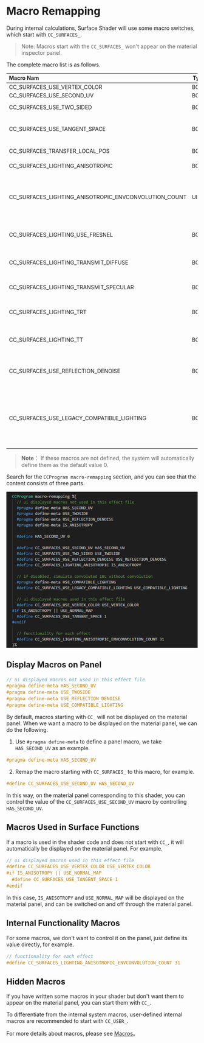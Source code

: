 # Macro Remapping

During internal calculations, Surface Shader will use some macro switches, which start with `CC_SURFACES_`.

>Note: Macros start with the `CC_SURFACES_` won't appear on the material inspector panel.

The complete macro list is as follows.

| Macro Nam                                                | Type | Meaning                                                         |
| :---------------------------------------------------- | ---- | ------------------------------------------------------------ |
| CC_SURFACES_USE_VERTEX_COLOR                          | BOOL | Use vertex color                                               |
| CC_SURFACES_USE_SECOND_UV                             | BOOL | Use second uv                                                  |
| CC_SURFACES_USE_TWO_SIDED                             | BOOL | Use two-side normal for two-side lighting                               |
| CC_SURFACES_USE_TANGENT_SPACE                         | BOOL | Use tangent space - must be enabled when using normal map or anisotropy ）             |
| CC_SURFACES_TRANSFER_LOCAL_POS                        | BOOL | Access model space position in FS                                 |
| CC_SURFACES_LIGHTING_ANISOTROPIC                      | BOOL | Enable anisotropic material                                         |
| CC_SURFACES_LIGHTING_ANISOTROPIC_ENVCONVOLUTION_COUNT | UINT | Sample count of anisotropic convolution, 0 means convolution is disabled, only valid when anisotropy is enabled  |
| CC_SURFACES_LIGHTING_USE_FRESNEL                      | BOOL | Calculate Fresnel coefficient through relative refractive index ior                        |
| CC_SURFACES_LIGHTING_TRANSMIT_DIFFUSE                 | BOOL | Enable backside penetration diffuse (used for hair, leaves, ears, etc)               |
| CC_SURFACES_LIGHTING_TRANSMIT_SPECULAR                | BOOL | Enable light specular (used for water surface, glass, etc.)                    |
| CC_SURFACES_LIGHTING_TRT                              | BOOL | Enable light reflected from the interior after transmission(used for hair)           |
| CC_SURFACES_LIGHTING_TT                               | BOOL | Enable light diffused from the interior after transmission(used for hair)              |
| CC_SURFACES_USE_REFLECTION_DENOISE                    | BOOL | Enable environmental reflection denoising, only valid under legacy compatibility mode               |
| CC_SURFACES_USE_LEGACY_COMPATIBLE_LIGHTING            | BOOL | Enable legacy compatible lighting mode, the rendering effect can be completely consistent with legacy/standard.effect, convenient for upgrade |

> **Note**： If these macros are not defined, the system will automatically define them as the default value 0.

Search for the `CCProgram macro-remapping` section, and you can see that the content consists of three parts.

![macro-remapping](../img/macro-remapping.png)

## Display Macros on Panel

```glsl
// ui displayed macros not used in this effect file
#pragma define-meta HAS_SECOND_UV
#pragma define-meta USE_TWOSIDE
#pragma define-meta USE_REFLECTION_DENOISE
#pragma define-meta USE_COMPATIBLE_LIGHTING
```

By default, macros starting with `CC_` will not be displayed on the material panel. When we want a macro to be displayed on the material panel, we can do the following.

1. Use `#pragma define-meta` to define a panel macro, we take `HAS_SECOND_UV` as an example.

```glsl
#pragma define-meta HAS_SECOND_UV
```

2. Remap the macro starting with `CC_SURFACES_` to this macro, for example.

```glsl
#define CC_SURFACES_USE_SECOND_UV HAS_SECOND_UV
```

In this way, on the material panel corresponding to this shader, you can control the value of the `CC_SURFACES_USE_SECOND_UV` macro by controlling `HAS_SECOND_UV`.

## Macros Used in Surface Functions

If a macro is used in the shader code and does not start with `CC_`, it will automatically be displayed on the material panel. For example.

```glsl
// ui displayed macros used in this effect file
#define CC_SURFACES_USE_VERTEX_COLOR USE_VERTEX_COLOR
#if IS_ANISOTROPY || USE_NORMAL_MAP
  #define CC_SURFACES_USE_TANGENT_SPACE 1
#endif
```

In this case, `IS_ANISOTROPY` and `USE_NORMAL_MAP` will be displayed on the material panel, and can be switched on and off through the material panel.

## Internal Functionality Macros

For some macros, we don't want to control it on the panel, just define its value directly, for example.

```glsl
// functionality for each effect
#define CC_SURFACES_LIGHTING_ANISOTROPIC_ENVCONVOLUTION_COUNT 31
```

## Hidden Macros

If you have written some macros in your shader but don't want them to appear on the material panel, you can start them with `CC_`.

To differentiate from the internal system macros, user-defined internal macros are recommended to start with `CC_USER_`.

For more details about macros, please see [Macros](../macros.md)。
